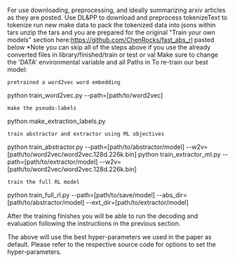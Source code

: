 For use downloading, preprocessing, and ideally summarizing arxiv articles as they are posted.
Use DL&PP to download and preprocess 
tokenizeText to tokenize
run new make data to pack the tokenized data into jsons within tars
unzip the tars and you are prepared for the original "Train your own models" section here:https://github.com/ChenRocks/fast_abs_rl pasted below
*Note you can skip all of the steps above if you use the already converted files in library/finished/train or test or val
Make sure to change the 'DATA' environmental variable and all Paths in 
To re-train our best model:

    pretrained a word2vec word embedding

python train_word2vec.py --path=[path/to/word2vec]

    make the pseudo-labels

python make_extraction_labels.py

    train abstractor and extractor using ML objectives

python train_abstractor.py --path=[path/to/abstractor/model] --w2v=[path/to/word2vec/word2vec.128d.226k.bin]
python train_extractor_ml.py --path=[path/to/extractor/model] --w2v=[path/to/word2vec/word2vec.128d.226k.bin]

    train the full RL model

python train_full_rl.py --path=[path/to/save/model] --abs_dir=[path/to/abstractor/model] --ext_dir=[path/to/extractor/model]

After the training finishes you will be able to run the decoding and evaluation following the instructions in the previous section.

The above will use the best hyper-parameters we used in the paper as default. Please refer to the respective source code for options to set the hyper-parameters.